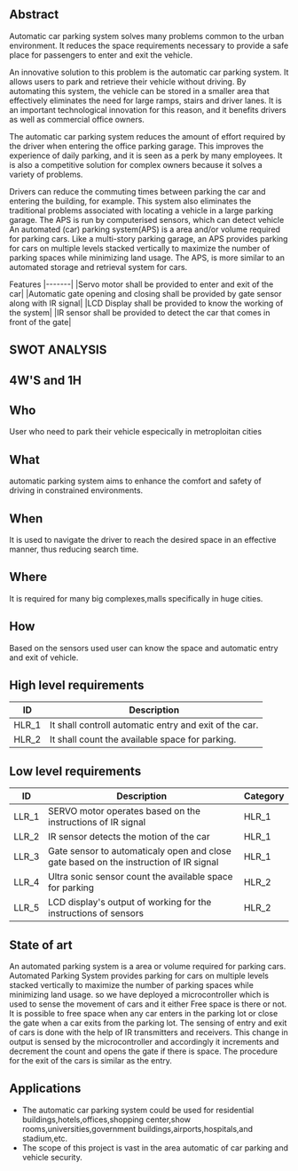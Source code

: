 ## Abstract


Automatic car parking system solves many problems common to the urban environment. It reduces the space requirements necessary to provide a safe place for passengers to enter and exit the vehicle.

An innovative solution to this problem is the automatic car parking system. It allows users to park and retrieve their vehicle without driving. By automating this system, the vehicle can be stored in a smaller area that effectively eliminates the need for large ramps, stairs and driver lanes. It is an important technological innovation for this reason, and it benefits drivers as well as commercial office owners.


The automatic car parking system reduces the amount of effort required by the driver when entering the office parking garage. This improves the experience of daily parking, and it is seen as a perk by many employees. It is also a competitive solution for complex owners because it solves a variety of problems.

Drivers can reduce the commuting times between parking the car and entering the building, for example. This system also eliminates the traditional problems associated with locating a vehicle in a large parking garage. The APS is run by computerised sensors, which can detect vehicle
An automated (car) parking system(APS) is a area and/or volume required for parking cars. 
Like a multi-story parking garage, an APS provides parking for cars on multiple levels stacked 
vertically to maximize the number of parking spaces while minimizing land usage. The APS, 
is more similar to an automated storage and retrieval system for cars. 



Features
|-------|
|Servo motor shall be provided to enter and exit of the car|
|Automatic gate opening and closing shall be provided by gate sensor along with IR signal|
|LCD Display shall be provided to know the working of the system|
|IR sensor shall be provided to detect the car that comes in front of the gate|

## SWOT ANALYSIS

 



## 4W'S  and 1H

## Who
 User who need to park their vehicle especically in metroploitan cities

## What
 automatic parking system aims to enhance the comfort and safety of driving in constrained environments.

## When
It is used to navigate the driver to reach the desired space in an effective manner, thus reducing search time.

## Where
It is required for many big complexes,malls specifically in huge cities.
 
 ## How
 Based on the sensors used user can know the space and automatic entry and exit of vehicle.



## High level requirements

|ID|Description|
|--|----------------------|
|HLR_1|It shall controll automatic entry and exit of the car.|
|HLR_2|It shall count the available space for parking.|


## Low level requirements
|ID|Description|Category|
|--|------------|---------|
|LLR_1|SERVO motor operates based on the instructions of IR signal|HLR_1|
|LLR_2|IR sensor detects the motion of the car|HLR_1|
|LLR_3|Gate sensor to automaticaly open and close gate based on the instruction of IR signal|HLR_1|
|LLR_4|Ultra sonic sensor count the available space for parking|HLR_2|
|LLR_5|LCD display's output of working for the instructions of sensors|HLR_2|



## State of art

An automated parking system is a area or volume required for parking cars. Automated Parking System provides parking for cars on multiple levels stacked vertically to maximize the number of parking spaces while minimizing land usage. so we have deployed a microcontroller which is used to sense the movement of cars and it either Free space is there or not. It is possible to free space when any car enters in the parking lot or close the gate when a car exits from the parking lot. The sensing of entry and exit of cars is done with the help of IR transmitters and receivers. This change in output is sensed by the microcontroller and accordingly it increments and decrement the count and opens the gate if there is space. The procedure for the exit of the cars is similar as the entry.



## Applications
* The automatic car parking system could be used for residential buildings,hotels,offices,shopping center,show rooms,universities,government buildings,airports,hospitals,and stadium,etc.
* The scope of this project is vast in the area automatic of car parking and vehicle security.


